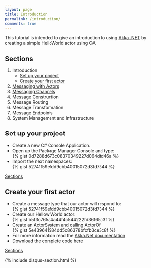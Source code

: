 ```yaml
---
layout: page
title: Introduction
permalink: /introduction/
comments: true
---
```

<p class="rss-subscribe">
This tutorial is intended to give an introduction to using <a href="http://getakka.net/">Akka .NET</a> by creating a simple HelloWorld actor using C#.
</p>
<h2 class="page-heading"><a name="Sections">Sections</a></h2>
  <ol>
    <li>Introduction
    <ul>
        <li>
        <a href="#SetUpProject">Set up your project</a>
        </li>
        <li>    
        <a href="#CreateFirstActor">Create your first actor</a>
        </li>
    </ul></li>
    <li><a href="/messaging-with-actors/">Messaging with Actors</a></li>
    <li><a href="/messaging-channels/">Messaging Channels</a></li>
    <li>Message Construction</li>
    <li>Message Routing</li>
    <li>Message Transformation</li>
    <li>Message Endpoints</li>
    <li>System Management and Infrastructure</li>
  </ol>

<h2 class="page-heading"><a name="SetUpProject">Set up your project</a></h2>
<ul>
<li>Create a new C# Console Application.</li>
<li>Open up the Package Manager Console and type: </li>
{% gist 0d7288d673c08370349227d064dfd46a %}
<li>Import the next namespaces:</li>
{% gist 52741f59efdd9cbb40015072d3fd7344 %}
</ul>
<p><a href="#Sections">Sections</a></p>
<h2 class="page-heading"><a name="CreateFirstActor">Create your first actor</a></h2>
<ul>
<li>Create a message type that our actor will respond to:</li>
{% gist 52741f59efdd9cbb40015072d3fd7344 %}
<li>Create our Hellow World actor:</li>
{% gist b5f3c765a4a44f4c544222fd36f65c3f %}
<li>Create an ActorSystem and calling ActorOf</li>
{% gist 5e439641584dd5c86378bfcfb3ce3c8f %}
<li>For more information read the <a href="http://getakka.net/docs/" target="_blank">Akka.Net documentation</a></li>
<li>Download the complete code <a href="{{ site.github_repository }}Introduction/HelloWorldAkka/" target="_blank">here</a></li>
</ul>
<p><a href="#Sections">Sections</a></p>

{% include disqus-section.html %}